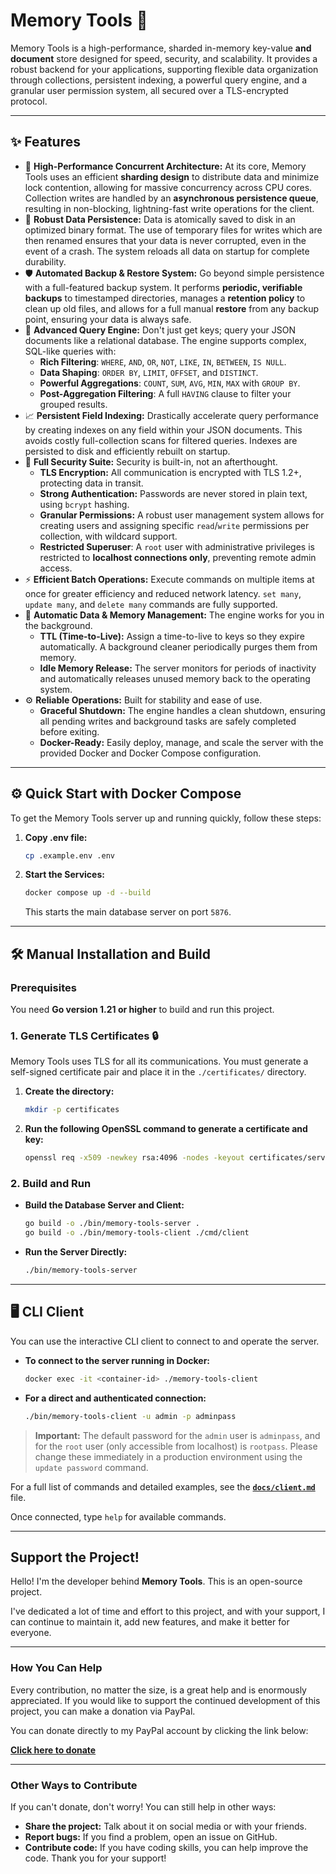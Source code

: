 # Memory Tools 🚀

Memory Tools is a high-performance, sharded in-memory key-value **and document** store designed for speed, security, and scalability. It provides a robust backend for your applications, supporting flexible data organization through collections, persistent indexing, a powerful query engine, and a granular user permission system, all secured over a TLS-encrypted protocol.

---

## ✨ Features

- 🚀 **High-Performance Concurrent Architecture:** At its core, Memory Tools uses an efficient **sharding design** to distribute data and minimize lock contention, allowing for massive concurrency across CPU cores. Collection writes are handled by an **asynchronous persistence queue**, resulting in non-blocking, lightning-fast write operations for the client.
- 💾 **Robust Data Persistence:** Data is atomically saved to disk in an optimized binary format. The use of temporary files for writes which are then renamed ensures that your data is never corrupted, even in the event of a crash. The system reloads all data on startup for complete durability.
- 🛡️ **Automated Backup & Restore System:** Go beyond simple persistence with a full-featured backup system. It performs **periodic, verifiable backups** to timestamped directories, manages a **retention policy** to clean up old files, and allows for a full manual **restore** from any backup point, ensuring your data is always safe.
- 🧠 **Advanced Query Engine:** Don't just get keys; query your JSON documents like a relational database. The engine supports complex, SQL-like queries with:
  - **Rich Filtering**: `WHERE`, `AND`, `OR`, `NOT`, `LIKE`, `IN`, `BETWEEN`, `IS NULL`.
  - **Data Shaping**: `ORDER BY`, `LIMIT`, `OFFSET`, and `DISTINCT`.
  - **Powerful Aggregations**: `COUNT`, `SUM`, `AVG`, `MIN`, `MAX` with `GROUP BY`.
  - **Post-Aggregation Filtering**: A full `HAVING` clause to filter your grouped results.
- 📈 **Persistent Field Indexing:** Drastically accelerate query performance by creating indexes on any field within your JSON documents. This avoids costly full-collection scans for filtered queries. Indexes are persisted to disk and efficiently rebuilt on startup.
- 🔐 **Full Security Suite:** Security is built-in, not an afterthought.
  - **TLS Encryption:** All communication is encrypted with TLS 1.2+, protecting data in transit.
  - **Strong Authentication:** Passwords are never stored in plain text, using `bcrypt` hashing.
  - **Granular Permissions:** A robust user management system allows for creating users and assigning specific `read`/`write` permissions per collection, with wildcard support.
  - **Restricted Superuser**: A `root` user with administrative privileges is restricted to **localhost connections only**, preventing remote admin access.
- ⚡ **Efficient Batch Operations:** Execute commands on multiple items at once for greater efficiency and reduced network latency. `set many`, `update many`, and `delete many` commands are fully supported.
- 🧹 **Automatic Data & Memory Management:** The engine works for you in the background.
  - **TTL (Time-to-Live):** Assign a time-to-live to keys so they expire automatically. A background cleaner periodically purges them from memory.
  - **Idle Memory Release:** The server monitors for periods of inactivity and automatically releases unused memory back to the operating system.
- ⚙️ **Reliable Operations:** Built for stability and ease of use.
  - **Graceful Shutdown:** The engine handles a clean shutdown, ensuring all pending writes and background tasks are safely completed before exiting.
  - **Docker-Ready:** Easily deploy, manage, and scale the server with the provided Docker and Docker Compose configuration.

---

## ⚙️ Quick Start with Docker Compose

To get the Memory Tools server up and running quickly, follow these steps:

1. **Copy .env file:**

   ```bash
   cp .example.env .env
   ```

2. **Start the Services:**

   ```bash
   docker compose up -d --build
   ```

   This starts the main database server on port `5876`.

---

## 🛠️ Manual Installation and Build

### Prerequisites

You need **Go version 1.21 or higher** to build and run this project.

### 1. Generate TLS Certificates 🔒

Memory Tools uses TLS for all its communications. You must generate a self-signed certificate pair and place it in the `./certificates/` directory.

1. **Create the directory:**

   ```bash
   mkdir -p certificates
   ```

2. **Run the following OpenSSL command to generate a certificate and key:**
   ```bash
   openssl req -x509 -newkey rsa:4096 -nodes -keyout certificates/server.key -out certificates/server.crt -days 3650 -subj "/CN=localhost" -addext "subjectAltName = DNS:localhost,IP:127.0.0.1"
   ```

### 2. Build and Run

- **Build the Database Server and Client:**
  ```bash
  go build -o ./bin/memory-tools-server .
  go build -o ./bin/memory-tools-client ./cmd/client
  ```
- **Run the Server Directly:**
  ```bash
  ./bin/memory-tools-server
  ```

---

## 🖥️ CLI Client

You can use the interactive CLI client to connect to and operate the server.

- **To connect to the server running in Docker:**
  ```bash
  docker exec -it <container-id> ./memory-tools-client
  ```
- **For a direct and authenticated connection:**
  ```bash
  ./bin/memory-tools-client -u admin -p adminpass
  ```

> **Important:** The default password for the `admin` user is `adminpass`, and for the `root` user (only accessible from localhost) is `rootpass`. Please change these immediately in a production environment using the `update password` command.

For a full list of commands and detailed examples, see the **[`docs/client.md`](https://github.com/adoboscan21/Memory-Tools/blob/main/docs/client.md)** file.

Once connected, type `help` for available commands.

---

## Support the Project!

Hello! I'm the developer behind **Memory Tools**. This is an open-source project.

I've dedicated a lot of time and effort to this project, and with your support, I can continue to maintain it, add new features, and make it better for everyone.

---

### How You Can Help

Every contribution, no matter the size, is a great help and is enormously appreciated. If you would like to support the continued development of this project, you can make a donation via PayPal.

You can donate directly to my PayPal account by clicking the link below:

**[Click here to donate](https://paypal.me/AdonayB?locale.x=es_XC&country.x=VE)**

---

### Other Ways to Contribute

If you can't donate, don't worry! You can still help in other ways:

- **Share the project:** Talk about it on social media or with your friends.
- **Report bugs:** If you find a problem, open an issue on GitHub.
- **Contribute code:** If you have coding skills, you can help improve the code.
  Thank you for your support!
